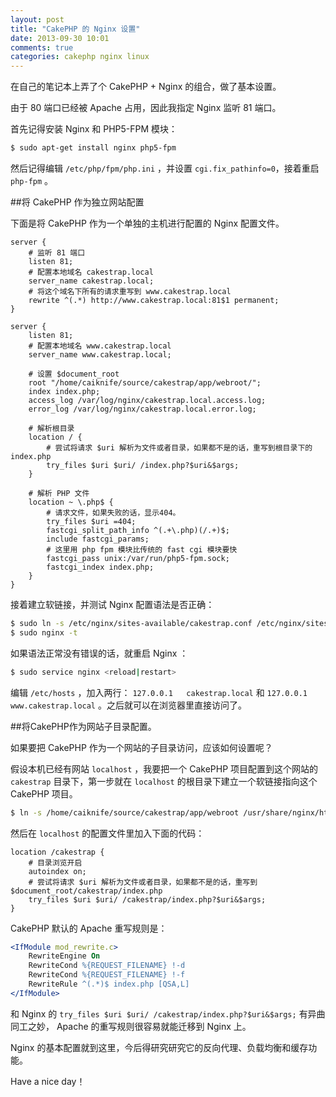 ```yaml
---
layout: post
title: "CakePHP 的 Nginx 设置"
date: 2013-09-30 10:01
comments: true
categories: cakephp nginx linux
---
```

在自己的笔记本上弄了个 CakePHP + Nginx 的组合，做了基本设置。

由于 80 端口已经被 Apache 占用，因此我指定 Nginx 监听 81 端口。

首先记得安装 Nginx 和 PHP5-FPM 模块：

``` bash
$ sudo apt-get install nginx php5-fpm
```

然后记得编辑 `/etc/php/fpm/php.ini` ，并设置 `cgi.fix_pathinfo=0`，接着重启 `php-fpm` 。

<!-- more -->

##将 CakePHP 作为独立网站配置

下面是将 CakePHP 作为一个单独的主机进行配置的 Nginx 配置文件。

``` nginx /etc/nginx/sites-available/cakestrap.conf
server {
    # 监听 81 端口
    listen 81; 
    # 配置本地域名 cakestrap.local
    server_name cakestrap.local; 
    # 将这个域名下所有的请求重写到 www.cakestrap.local
    rewrite ^(.*) http://www.cakestrap.local:81$1 permanent; 
}

server {
    listen 81;
    # 配置本地域名 www.cakestrap.local
    server_name www.cakestrap.local;
    
    # 设置 $document_root
    root "/home/caiknife/source/cakestrap/app/webroot/";
    index index.php;
    access_log /var/log/nginx/cakestrap.local.access.log;
    error_log /var/log/nginx/cakestrap.local.error.log;
    
    # 解析根目录
    location / {
        # 尝试将请求 $uri 解析为文件或者目录，如果都不是的话，重写到根目录下的 index.php 
        try_files $uri $uri/ /index.php?$uri&$args;
    }
    
    # 解析 PHP 文件
    location ~ \.php$ {
        # 请求文件，如果失败的话，显示404。
        try_files $uri =404;
        fastcgi_split_path_info ^(.+\.php)(/.+)$;
        include fastcgi_params;
        # 这里用 php fpm 模块比传统的 fast cgi 模块要快
        fastcgi_pass unix:/var/run/php5-fpm.sock;
        fastcgi_index index.php;
    }
}
```

接着建立软链接，并测试 Nginx 配置语法是否正确：
``` bash
$ sudo ln -s /etc/nginx/sites-available/cakestrap.conf /etc/nginx/sites-enable/cakestrap.conf
$ sudo nginx -t
```

如果语法正常没有错误的话，就重启 Nginx ：

``` bash
$ sudo service nginx <reload|restart>
```

编辑 `/etc/hosts` ，加入两行： `127.0.0.1   cakestrap.local` 和 `127.0.0.1   www.cakestrap.local` 。之后就可以在浏览器里直接访问了。

##将CakePHP作为网站子目录配置。

如果要把 CakePHP 作为一个网站的子目录访问，应该如何设置呢？

假设本机已经有网站 `localhost` ，我要把一个 CakePHP 项目配置到这个网站的 `cakestrap` 目录下，第一步就在 `localhost` 的根目录下建立一个软链接指向这个 CakePHP 项目。

``` bash
$ ln -s /home/caiknife/source/cakestrap/app/webroot /usr/share/nginx/html/cakestrap
```

然后在 `localhost` 的配置文件里加入下面的代码：

``` nginx 
location /cakestrap {
    # 目录浏览开启
    autoindex on;
    # 尝试将请求 $uri 解析为文件或者目录，如果都不是的话，重写到 $document_root/cakestrap/index.php 
    try_files $uri $uri/ /cakestrap/index.php?$uri&$args;
}
```

CakePHP 默认的 Apache 重写规则是：

``` apache
<IfModule mod_rewrite.c>
    RewriteEngine On
    RewriteCond %{REQUEST_FILENAME} !-d
    RewriteCond %{REQUEST_FILENAME} !-f
    RewriteRule ^(.*)$ index.php [QSA,L]
</IfModule>
```

和 Nginx 的 `try_files $uri $uri/ /cakestrap/index.php?$uri&$args;` 有异曲同工之妙， Apache 的重写规则很容易就能迁移到 Nginx 上。

Nginx 的基本配置就到这里，今后得研究研究它的反向代理、负载均衡和缓存功能。

Have a nice day！